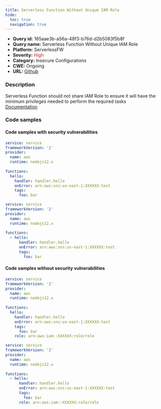 ```yaml
---
title: Serverless Function Without Unique IAM Role
hide:
  toc: true
  navigation: true
---
```


<style>
  .highlight .hll {
    background-color: #ff171742;
  }
  .md-content {
    max-width: 1100px;
    margin: 0 auto;
  }
</style>

-   **Query id:** 165aae3b-a56a-48f3-b76d-d2b5083f5b8f
-   **Query name:** Serverless Function Without Unique IAM Role
-   **Platform:** ServerlessFW
-   **Severity:** <span style="color:#bb2124">High</span>
-   **Category:** Insecure Configurations
-   **CWE:** Ongoing
-   **URL:** [Github](https://github.com/Checkmarx/kics/tree/master/assets/queries/serverlessFW/serverless_function_without_unique_iam_role)

### Description
Serverless Function should not share IAM Role to ensure it will have the minimum privileges needed to perform the required tasks<br>
[Documentation](https://www.serverless.com/framework/docs/providers/aws/guide/serverless.yml#functions)

### Code samples
#### Code samples with security vulnerabilities
```yml title="Positive test num. 1 - yml file" hl_lines="8"
service: service
frameworkVersion: '2' 
provider:
  name: aws
  runtime: nodejs12.x
 
functions:
  hello:
    handler: handler.hello
    onError: arn:aws:sns:us-east-1:XXXXXX:test
    tags:
      foo: bar

```
```yml title="Positive test num. 2 - yml file" hl_lines="8"
service: service
frameworkVersion: '2' 
provider:
  name: aws
  runtime: nodejs12.x
 
functions:
  - hello:
      handler: handler.hello
      onError: arn:aws:sns:us-east-1:XXXXXX:test
      tags:
        foo: bar
```


#### Code samples without security vulnerabilities
```yml title="Negative test num. 1 - yml file"
service: service
frameworkVersion: '2' 
provider:
  name: aws
  runtime: nodejs12.x
 
functions:
  hello:
    handler: handler.hello
    onError: arn:aws:sns:us-east-1:XXXXXX:test
    tags:
      foo: bar
    role: arn:aws:iam::XXXXXX:role/role

```
```yml title="Negative test num. 2 - yml file"
service: service
frameworkVersion: '2' 
provider:
  name: aws
  runtime: nodejs12.x
 
functions:
  - hello:
      handler: handler.hello
      onError: arn:aws:sns:us-east-1:XXXXXX:test
      tags:
        foo: bar
      role: arn:aws:iam::XXXXXX:role/role
```
